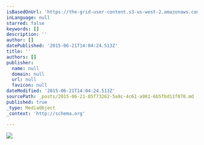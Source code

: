 ```yaml
---
isBasedOnUrl: 'https://the-grid-user-content.s3-us-west-2.amazonaws.com/f3ed8cd4-86b5-414a-8349-a46b8119a8b6.jpg'
inLanguage: null
starred: false
keywords: []
description: ''
author: []
datePublished: '2015-06-21T14:04:24.513Z'
title: ''
authors: []
publisher:
  name: null
  domain: null
  url: null
  favicon: null
dateModified: '2015-06-21T14:04:24.513Z'
sourcePath: _posts/2015-06-21-85f73262-5a9c-4c61-a981-6b5fbd11f070.md
published: true
_type: MediaObject
_context: 'http://schema.org'

---
```

![](https://the-grid-user-content.s3-us-west-2.amazonaws.com/f3ed8cd4-86b5-414a-8349-a46b8119a8b6.jpg)